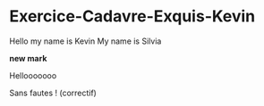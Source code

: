 # Exercice-Cadavre-Exquis-Kevin
Hello my name is Kevin
My name is Silvia

**new mark**

Hellooooooo

Sans fautes ! (correctif)

